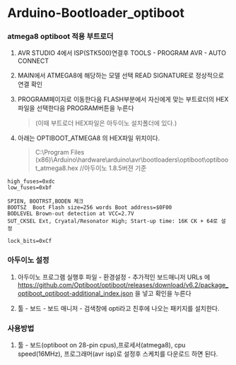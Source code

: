 # Arduino-Bootloader_optiboot

### atmega8  optiboot 적용 부트로더

1. AVR STUDIO 4에서 ISP(STK500)연결후 TOOLS - PROGRAM AVR - AUTO CONNECT

2. MAIN에서 ATMEGA8에 해당하는 모델 선택 READ SIGNATURE로 정상적으로 연결 확인

3. PROGRAM페이지로 이동한다음 FLASH부분에서 자신에게 맞는 부트로더의 HEX파일을 선택한다음 PROGRAM버튼을 누른다
    > (이때 부트로더 HEX파일은 아두이노 설치폴더에 있다.)

4. 아래는 OPTIBOOT_ATMEGA8 의 HEX파일 위치이다.
    > C:\Program Files (x86)\Arduino\hardware\arduino\avr\bootloaders\optiboot\optiboot_atmega8.hex	//아두이노 1.8.5버젼 기준

>
    high_fuses=0xdc
    low_fuses=0xbf

    SPIEN, BOOTRST,BODEN 체크
    BOOTSZ  Boot Flash size=256 words Boot address=$0F00
    BODLEVEL Brown-out detection at VCC=2.7V
    SUT_CKSEL Ext, Cryatal/Resonator High; Start-up time: 16K CK + 64로 설정

    lock_bits=0xCf

### 아두이노 설정

1. 아두이노 프로그램 실행후 파일 - 환경설정 - 추가적인 보드매니저 URLs 에 
https://github.com/Optiboot/optiboot/releases/download/v6.2/package_optiboot_optiboot-additional_index.json 을 넣고 확인을 누른다

2. 툴 - 보드 - 보드 매니저 - 검색창에 opti라고 친후에 나오는 패키지를 설치한다.

### 사용방법

1. 툴 - 보드(optiboot on 28-pin cpus),프로세서(atmega8), cpu speed(16MHz), 프로그래머(avr isp)로 설정후 스케치를 다운로드 하면 된다.
